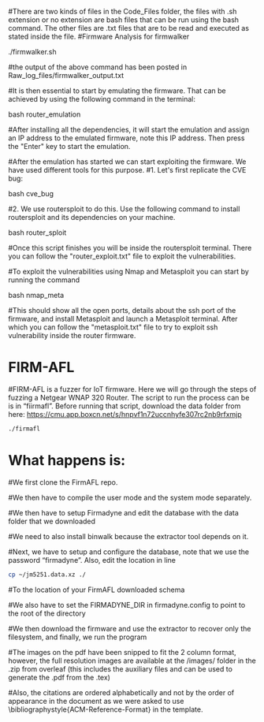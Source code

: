 #There are two kinds of files in the Code_Files folder, the files with .sh extension or no extension are bash files that can be run using the bash command. The other files are .txt files that are to be read and executed as stated inside the file.
#Firmware Analysis for firmwalker

./firmwalker.sh

#the output of the above command has been posted in Raw_log_files/firmwalker_output.txt

#It is then essential to start by emulating the firmware. That can be achieved by using the following command in the terminal:

bash router_emulation

#After installing all the dependencies, it will start the emulation and assign an IP address to the emulated firmware, note this IP address. Then press the "Enter" key to start the emulation.

#After the emulation has started we can start exploiting the firmware. We have used different tools for this purpose. 
#1. Let's first replicate the CVE bug:

bash cve_bug

#2. We use routersploit to do this. Use the following command to install routersploit and its dependencies on your machine.

bash router_sploit

#Once this script finishes you will be inside the routersploit terminal. There you can follow the "router_exploit.txt" file to exploit the vulnerabilities.

#To exploit the vulnerabilities using Nmap and Metasploit you can start by running the command

bash nmap_meta

#This should show all the open ports, details about the ssh port of the firmware, and install Metasploit and launch a Metasploit terminal. After which you can follow the "metasploit.txt" file to try to exploit ssh vulnerability inside the router firmware. 




# FIRM-AFL

#FIRM-AFL is a fuzzer for IoT firmware. Here we will go through the steps of fuzzing a Netgear WNAP 320 Router. The script to run the process can be is in “fiirmafl”.
Before running that script, download the data folder from here: https://cmu.app.boxcn.net/s/hnpvf1n72uccnhyfe307rc2nb9rfxmjp 

```bash
./firmafl
```

# What happens is:

#We first clone the FirmAFL repo. 

#We then have to compile the user mode and the system mode separately. 

#We then have to setup Firmadyne and edit the database with the data folder that we downloaded

#We need to also install binwalk because the extractor tool depends on it.

#Next, we have to setup and configure the database, note that we use the password “firmadyne”. Also, edit the location in line 
```bash
cp ~/jm5251.data.xz ./
```
#To the location of your FirmAFL downloaded schema

#We also have to set the FIRMADYNE_DIR in firmadyne.config to point to the root of the directory 

#We then download the firmware and use the extractor to recover only the filesystem, and finally, we run the program

#The images on the pdf have been snipped to fit the 2 column format, however, the full resolution images are available at the /images/ folder in the .zip from overleaf (this includes the auxiliary files and can be used to generate the .pdf from the .tex)

#Also, the citations are ordered alphabetically and not by the order of appearance in the document as we were asked to use \bibliographystyle{ACM-Reference-Format} in the template.
